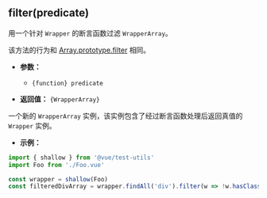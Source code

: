 ## filter(predicate)

用一个针对 `Wrapper` 的断言函数过滤 `WrapperArray`。

该方法的行为和 [Array.prototype.filter](https://developer.mozilla.org/zh-CN/docs/Web/JavaScript/Reference/Global_Objects/Array/filter) 相同。

- **参数：**
  - `{function} predicate`

- **返回值：** `{WrapperArray}`

一个新的 `WrapperArray` 实例，该实例包含了经过断言函数处理后返回真值的 `Wrapper` 实例。

- **示例：**

```js
import { shallow } from '@vue/test-utils'
import Foo from './Foo.vue'

const wrapper = shallow(Foo)
const filteredDivArray = wrapper.findAll('div').filter(w => !w.hasClass('filtered'))
```
